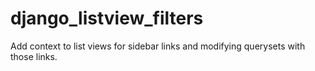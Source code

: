 # django_listview_filters
Add context to list views for sidebar links and modifying querysets with those links.
